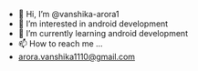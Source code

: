 - 👋 Hi, I’m @vanshika-arora1
- 👀 I’m interested in android development
- 🌱 I’m currently learning android development
- 📫 How to reach me ...
- arora.vanshika1110@gmail.com


<!---
vanshika-arora1/vanshika-arora1 is a ✨ special ✨ repository because its `README.md` (this file) appears on your GitHub profile.
You can click the Preview link to take a look at your changes.
--->
